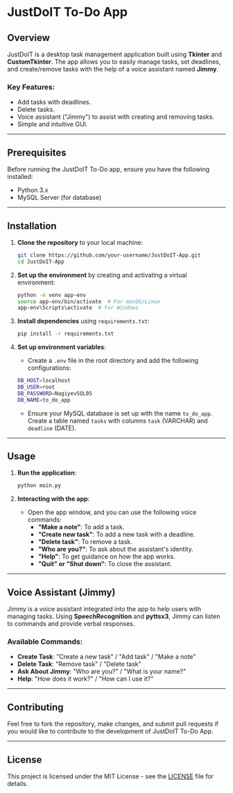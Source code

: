 # JustDoIT To-Do App

## Overview
JustDoIT is a desktop task management application built using **Tkinter** and **CustomTkinter**. The app allows you to easily manage tasks, set deadlines, and create/remove tasks with the help of a voice assistant named **Jimmy**.

### Key Features:
- Add tasks with deadlines.
- Delete tasks.
- Voice assistant ("Jimmy") to assist with creating and removing tasks.
- Simple and intuitive GUI.

---

## Prerequisites
Before running the JustDoIT To-Do app, ensure you have the following installed:

- Python 3.x
- MySQL Server (for database)

---

## Installation

1. **Clone the repository** to your local machine:

    ```bash
    git clone https://github.com/your-username/JustDoIT-App.git
    cd JustDoIT-App
    ```

2. **Set up the environment** by creating and activating a virtual environment:

    ```bash
    python -m venv app-env
    source app-env/bin/activate  # For macOS/Linux
    app-env\Scripts\activate  # For Windows
    ```

3. **Install dependencies** using `requirements.txt`:

    ```bash
    pip install -r requirements.txt
    ```

4. **Set up environment variables**:
    - Create a `.env` file in the root directory and add the following configurations:

    ```bash
    DB_HOST=localhost
    DB_USER=root
    DB_PASSWORD=NagiyevSQL05
    DB_NAME=to_do_app
    ```

    - Ensure your MySQL database is set up with the name `to_do_app`. Create a table named `tasks` with columns `task` (VARCHAR) and `deadline` (DATE).

---

## Usage

1. **Run the application**:

    ```bash
    python main.py
    ```

2. **Interacting with the app**:
    - Open the app window, and you can use the following voice commands:
        - **"Make a note"**: To add a task.
        - **"Create new task"**: To add a new task with a deadline.
        - **"Delete task"**: To remove a task.
        - **"Who are you?"**: To ask about the assistant's identity.
        - **"Help"**: To get guidance on how the app works.
        - **"Quit" or "Shut down"**: To close the assistant.

---

## Voice Assistant (Jimmy)

Jimmy is a voice assistant integrated into the app to help users with managing tasks. Using **SpeechRecognition** and **pyttsx3**, Jimmy can listen to commands and provide verbal responses.

### Available Commands:
- **Create Task**: "Create a new task" / "Add task" / "Make a note"
- **Delete Task**: "Remove task" / "Delete task"
- **Ask About Jimmy**: "Who are you?" / "What is your name?"
- **Help**: "How does it work?" / "How can I use it?"

---

## Contributing

Feel free to fork the repository, make changes, and submit pull requests if you would like to contribute to the development of JustDoIT To-Do App.

---

## License

This project is licensed under the MIT License - see the [LICENSE](LICENSE) file for details.
